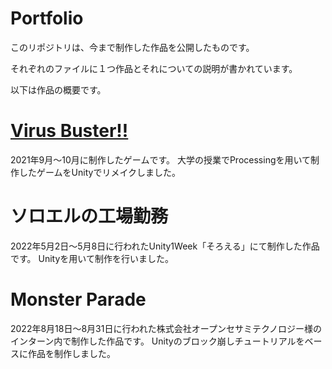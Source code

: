 # Portfolio
 このリポジトリは、今まで制作した作品を公開したものです。
 
 それぞれのファイルに１つ作品とそれについての説明が書かれています。
 
 以下は作品の概要です。
 
 # [Virus Buster!!](https://github.com/TakumiShinya/Portfolio/tree/main/Virus%20Buster)
 2021年9月～10月に制作したゲームです。
 大学の授業でProcessingを用いて制作したゲームをUnityでリメイクしました。
 
 # ソロエルの工場勤務
 2022年5月2日～5月8日に行われたUnity1Week「そろえる」にて制作した作品です。
 Unityを用いて制作を行いました。
 
 # Monster Parade
 2022年8月18日～8月31日に行われた株式会社オープンセサミテクノロジー様のインターン内で制作した作品です。
 Unityのブロック崩しチュートリアルをベースに作品を制作しました。
 
 # 
